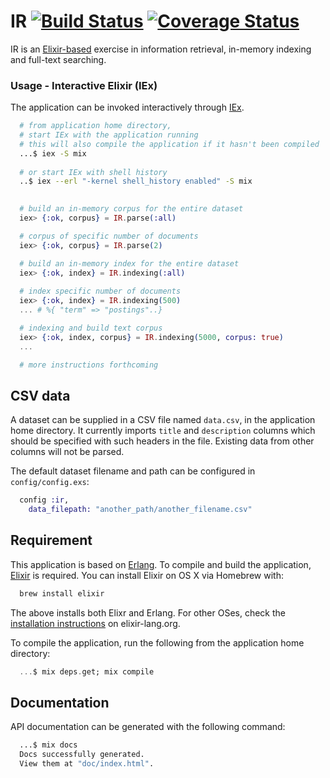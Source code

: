 # IR [![Build Status](https://travis-ci.org/boonious/information_retrieval.svg?branch=master)](https://travis-ci.org/boonious/information_retrieval) [![Coverage Status](https://coveralls.io/repos/github/boonious/information_retrieval/badge.svg?branch=master)](https://coveralls.io/github/boonious/information_retrieval?branch=master)

IR is an [Elixir-based](https://elixir-lang.org) exercise in information retrieval, in-memory indexing and full-text searching.

### Usage - Interactive Elixir (IEx)

The application can be invoked interactively through
[IEx](https://elixir-lang.org/getting-started/introduction.html#interactive-mode).


```bash
  # from application home directory,
  # start IEx with the application running
  # this will also compile the application if it hasn't been compiled
  ...$ iex -S mix
    
  # or start IEx with shell history
  ..$ iex --erl "-kernel shell_history enabled" -S mix
  
```

```elixir
  # build an in-memory corpus for the entire dataset
  iex> {:ok, corpus} = IR.parse(:all)

  # corpus of specific number of documents
  iex> {:ok, corpus} = IR.parse(2)

  # build an in-memory index for the entire dataset
  iex> {:ok, index} = IR.indexing(:all)
  
  # index specific number of documents
  iex> {:ok, index} = IR.indexing(500)
  ... # %{ "term" => "postings"..}

  # indexing and build text corpus
  iex> {:ok, index, corpus} = IR.indexing(5000, corpus: true)
  ...

  # more instructions forthcoming
```

## CSV data

A dataset can be supplied in a CSV file named `data.csv`, in the application
home directory. It currently imports `title` and `description` columns
which should be specified with such headers in the file.
Existing data from other columns will not be parsed.

The default dataset filename and path can be configured in
`config/config.exs`:

```elixir
  config :ir,
    data_filepath: "another_path/another_filename.csv"
```

## Requirement
This application is based on [Erlang](http://erlang.org/doc/installation_guide/INSTALL.html).
To compile and build the application, [Elixir](https://elixir-lang.org) is required.
You can install Elixir on OS X via Homebrew with:

```bash
  brew install elixir
```

The above installs both Elixr and Erlang.
For other OSes, check the [installation instructions](http://elixir-lang.org/install.html) on elixir-lang.org.

To compile the application, run the following from the application home directory:

```elixir
  ...$ mix deps.get; mix compile
```

## Documentation

API documentation can be generated with the following command:

```bash
  ...$ mix docs
  Docs successfully generated.
  View them at "doc/index.html".
```



